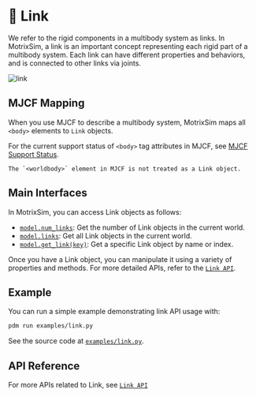 # 📏 Link

We refer to the rigid components in a multibody system as links. In MotrixSim, a link is an important concept representing each rigid part of a multibody system. Each link can have different properties and behaviors, and is connected to other links via joints.

![link](../../../_static/images/link.png)

## MJCF Mapping

When you use MJCF to describe a multibody system, MotrixSim maps all `<body>` elements to `Link` objects.

For the current support status of `<body>` tag attributes in MJCF, see [MJCF Support Status](../getting_started/mjcf.md#scene).

```{note}
The `<worldbody>` element in MJCF is not treated as a Link object.
```

## Main Interfaces

In MotrixSim, you can access Link objects as follows:

-   [`model.num_links`]: Get the number of Link objects in the current world.
-   [`model.links`]: Get all Link objects in the current world.
-   [`model.get_link(key)`]: Get a specific Link object by name or index.

Once you have a Link object, you can manipulate it using a variety of properties and methods. For more detailed APIs, refer to the [`Link API`].

## Example

You can run a simple example demonstrating link API usage with:

```bash
pdm run examples/link.py
```

See the source code at [`examples/link.py`](../../../../../examples/link.py).

## API Reference

For more APIs related to Link, see [`Link API`]

[`model.num_links`]: motrixsim.SceneModel.num_links
[`model.links`]: motrixsim.SceneModel.links
[`model.get_link(key)`]: motrixsim.SceneModel.get_link
[`Link API`]: motrixsim.Link
